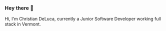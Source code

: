 ### Hey there 👋

Hi, I'm Christian DeLuca, currently a Junior Software Developer working full stack in Vermont. 

<!--
**cadeluca/cadeluca** is a ✨ _special_ ✨ repository because its `README.md` (this file) appears on your GitHub profile.

Here are some ideas to get you started:
-->
